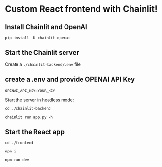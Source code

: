 # Custom React frontend with Chainlit!

## Install Chainlit and OpenAI

```shell
pip install -U chainlit openai
```

## Start the Chainlit server

Create a `./chainlit-backend/.env` file:

## create a .env and provide OPENAI API Key
```.env
OPENAI_API_KEY=YOUR_KEY
```

Start the server in headless mode:

```shell
cd ./chainlit-backend

chainlit run app.py -h
```

## Start the React app

```shell
cd ./frontend

npm i

npm run dev
```
